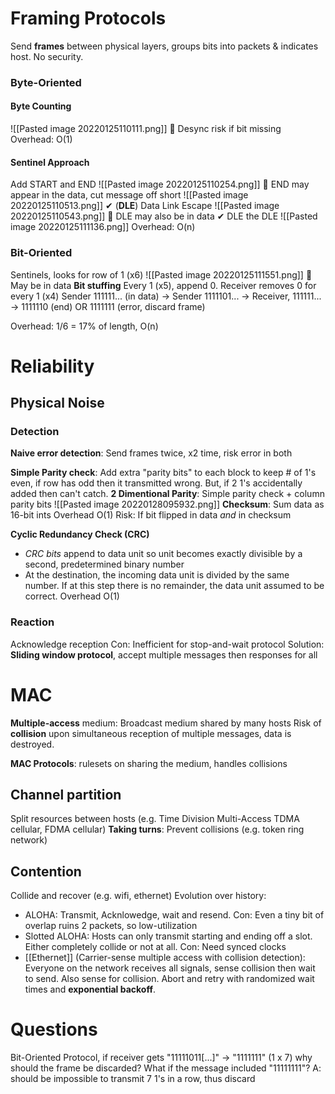 # Framing Protocols
Send **frames** between physical layers, groups bits into packets & indicates host. No security.

### Byte-Oriented
#### Byte Counting 
![[Pasted image 20220125110111.png]]
😬 Desync risk if bit missing
Overhead: O(1)

#### Sentinel Approach 
Add START and END 
![[Pasted image 20220125110254.png]]
😬 END may appear in the data, cut message off short
![[Pasted image 20220125110513.png]]
✔ (**DLE**) Data Link Escape
![[Pasted image 20220125110543.png]]
😬 DLE may also be in data
✔ DLE the DLE
![[Pasted image 20220125111136.png]]
Overhead: O(n)

### Bit-Oriented
Sentinels, looks for row of 1 (x6)
![[Pasted image 20220125111551.png]]
😬 May be in data
**Bit stuffing** Every 1 (x5), append 0. Receiver removes 0 for every 1 (x4)
Sender 111111... (in data) -> Sender 1111101... -> Receiver, 111111... 
-> 1111110 (end) OR 1111111 (error, discard frame)

Overhead: 1/6 = 17% of length, O(n)

# Reliability
## Physical Noise
### Detection
**Naive error detection**: Send frames twice, x2 time, risk error in both

**Simple Parity check**: Add extra "parity bits" to each block to keep # of 1's even, if row has odd then it transmitted wrong. But, if 2 1's accidentally added then can't catch.
**2 Dimentional Parity**: Simple parity check + column parity bits
![[Pasted image 20220128095932.png]]
**Checksum**: Sum data as 16-bit ints
Overhead O(1)
Risk: If bit flipped in data *and* in checksum

**Cyclic Redundancy Check (CRC)**
- *CRC bits* append to data unit so unit becomes exactly divisible by a second, predetermined binary number
- At the destination, the incoming data unit is divided by the same number. If at this step there is no remainder, the data unit assumed to be correct.
Overhead O(1)

### Reaction
Acknowledge reception
Con: Inefficient for stop-and-wait protocol
Solution: **Sliding window protocol**, accept multiple messages then responses for all

# MAC
**Multiple-access** medium: Broadcast medium shared by many hosts
Risk of **collision** upon simultaneous reception of multiple messages, data is destroyed.

**MAC Protocols**: rulesets on sharing the medium, handles collisions

## Channel partition
Split resources between hosts (e.g. Time Division Multi-Access TDMA cellular, FDMA cellular)
**Taking turns**: Prevent collisions (e.g. token ring network)

## Contention 
Collide and recover (e.g. wifi, ethernet)
Evolution over history:
- ALOHA: Transmit, Acknlowedge, wait and resend. Con: Even a tiny bit of overlap ruins 2 packets, so low-utilization
- Slotted ALOHA: Hosts can only transmit starting and ending off a slot. Either completely collide or not at all. Con: Need synced clocks
- [[Ethernet]] (Carrier-sense multiple access with collision detection): Everyone on the network receives all signals, sense collision then wait to send. Also sense for collision. Abort and retry with randomized wait times and **exponential backoff**.

# Questions
Bit-Oriented Protocol, if receiver gets "11111011[...]" -> "1111111" (1 x 7) why should the frame be discarded? What if the message included "11111111"?
A: should be impossible to transmit 7 1's in a row, thus discard